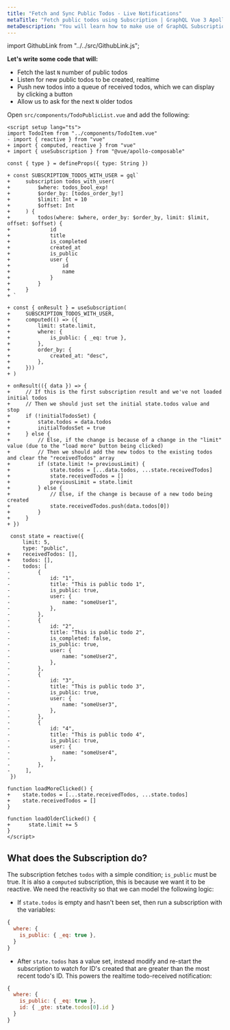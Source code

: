 ```yaml
---
title: "Fetch and Sync Public Todos - Live Notifications"
metaTitle: "Fetch public todos using Subscription | GraphQL Vue 3 Apollo Tutorial"
metaDescription: "You will learn how to make use of GraphQL Subscriptions to get notified whenever a new todo comes in Vue app"
---
```


import GithubLink from "../../src/GithubLink.js";

**Let's write some code that will:**
- Fetch the last `N` number of public todos
- Listen for new public todos to be created, realtime
- Push new todos into a queue of received todos, which we can display by clicking a button
- Allow us to ask for the next `N` older todos

Open `src/components/TodoPublicList.vue` and add the following:

<GithubLink link="https://github.com/hasura/learn-graphql/blob/master/tutorials/frontend/vue3-apollo/app-final/src/components/TodoPublicList.vue" text="src/components/TodoPublicList.vue" />

```vue
<script setup lang="ts">
import TodoItem from "../components/TodoItem.vue"
- import { reactive } from "vue"
+ import { computed, reactive } from "vue"
+ import { useSubscription } from "@vue/apollo-composable"

const { type } = defineProps({ type: String })

+ const SUBSCRIPTION_TODOS_WITH_USER = gql`
+     subscription todos_with_user(
+         $where: todos_bool_exp!
+         $order_by: [todos_order_by!]
+         $limit: Int = 10
+         $offset: Int
+     ) {
+         todos(where: $where, order_by: $order_by, limit: $limit, offset: $offset) {
+             id
+             title
+             is_completed
+             created_at
+             is_public
+             user {
+                 id
+                 name
+             }
+         }
+     }
+ `

+ const { onResult } = useSubscription(
+     SUBSCRIPTION_TODOS_WITH_USER,
+     computed(() => ({
+         limit: state.limit,
+         where: {
+             is_public: { _eq: true },
+         },
+         order_by: {
+             created_at: "desc",
+         },
+     }))
+ )

+ onResult(({ data }) => {
+     // If this is the first subscription result and we've not loaded initial todos
+     // Then we should just set the initial state.todos value and stop
+     if (!initialTodosSet) {
+         state.todos = data.todos
+         initialTodosSet = true
+     } else {
+         // Else, if the change is because of a change in the "limit" value (due to the "load more" button being clicked)
+         // Then we should add the new todos to the existing todos and clear the "receivedTodos" array
+         if (state.limit != previousLimit) {
+             state.todos = [...data.todos, ...state.receivedTodos]
+             state.receivedTodos = []
+             previousLimit = state.limit
+         } else {
+             // Else, if the change is because of a new todo being created
+             state.receivedTodos.push(data.todos[0])
+         }
+     }
+ })

 const state = reactive({
     limit: 5,
     type: "public",
+    receivedTodos: [],
+    todos: [],
-    todos: [
-         {
-             id: "1",
-             title: "This is public todo 1",
-             is_public: true,
-             user: {
-                 name: "someUser1",
-             },
-         },
-         {
-             id: "2",
-             title: "This is public todo 2",
-             is_completed: false,
-             is_public: true,
-             user: {
-                 name: "someUser2",
-             },
-         },
-         {
-             id: "3",
-             title: "This is public todo 3",
-             is_public: true,
-             user: {
-                 name: "someUser3",
-             },
-         },
-         {
-             id: "4",
-             title: "This is public todo 4",
-             is_public: true,
-             user: {
-                 name: "someUser4",
-             },
-         },
-     ],
 })

function loadMoreClicked() {
+    state.todos = [...state.receivedTodos, ...state.todos]
+    state.receivedTodos = []  
}

function loadOlderClicked() {
+      state.limit += 5
}
</script>
```

What does the Subscription do?
------------------------------

The subscription fetches `todos` with a simple condition; `is_public` must be true. It is also a `computed` subscription, this is because we want it to be reactive. We need the reactivity so that we can model the following logic:

- If `state.todos` is empty and hasn't been set, then run a subscription with the variables:
```js
{
  where: {
    is_public: { _eq: true },
  }
}
```

- After `state.todos` has a value set, instead modify and re-start the subscription to watch for ID's created that are greater than the most recent todo's ID. This powers the realtime todo-received notification:
```js
{
  where: {
    is_public: { _eq: true },
    id: { _gte: state.todos[0].id } 
  }
}
```

